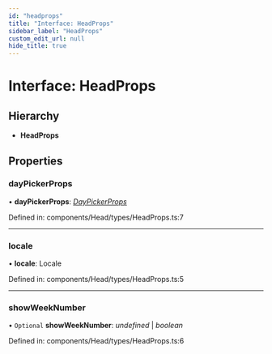 ```yaml
---
id: "headprops"
title: "Interface: HeadProps"
sidebar_label: "HeadProps"
custom_edit_url: null
hide_title: true
---
```


# Interface: HeadProps

## Hierarchy

* **HeadProps**

## Properties

### dayPickerProps

• **dayPickerProps**: [*DayPickerProps*](daypickerprops.md)

Defined in: components/Head/types/HeadProps.ts:7

___

### locale

• **locale**: Locale

Defined in: components/Head/types/HeadProps.ts:5

___

### showWeekNumber

• `Optional` **showWeekNumber**: *undefined* \| *boolean*

Defined in: components/Head/types/HeadProps.ts:6
